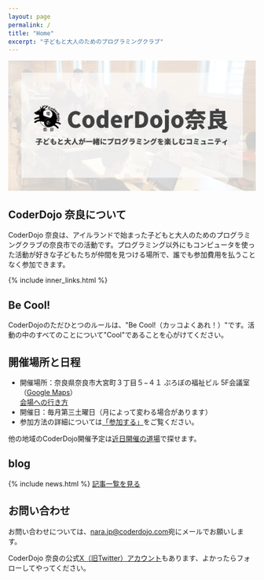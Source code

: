 ```yaml
---
layout: page
permalink: /
title: "Home"
excerpt: "子どもと大人のためのプログラミングクラブ"
---
```

![](/assets/images/OGP/default.png)

## CoderDojo 奈良について
CoderDojo 奈良は、アイルランドで始まった子どもと大人のためのプログラミングクラブの奈良市での活動です。プログラミング以外にもコンピュータを使った活動が好きな子どもたちが仲間を見つける場所で、誰でも参加費用を払うことなく参加できます。

{% include inner_links.html %}

## Be Cool!
CoderDojoのただひとつのルールは、"Be Cool!（カッコよくあれ！）"です。活動の中のすべてのことについて"Cool"であることを心がけてください。

## 開催場所と日程
- 開催場所：奈良県奈良市大宮町３丁目５−４１ ぷろぼの福祉ビル 5F会議室（[Google Maps](https://goo.gl/maps/6o8AhhvTSzvU7APi7)）  
[会場への行き方](/way-to-venue/)
- 開催日：毎月第三土曜日（月によって変わる場合があります）
- 参加方法の詳細については[「参加する」](/join/)をご覧ください。


他の地域のCoderDojo開催予定は[近日開催の道場](https://coderdojo.jp/events)で探せます。

## blog
{% include news.html %}
[記事一覧を見る](/blog/)

## お問い合わせ
お問い合わせについては、[nara.jp@coderdojo.com](mailto:nara.jp@coderdojo.com)宛にメールでお願いします。

CoderDojo 奈良の公式[X（旧Twitter）アカウント](https://twitter.com/CoderDojoNara)もあります、よかったらフォローしてやってください。
